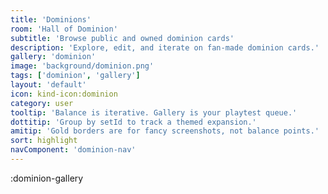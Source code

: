 ```yaml
---
title: 'Dominions'
room: 'Hall of Dominion'
subtitle: 'Browse public and owned dominion cards'
description: 'Explore, edit, and iterate on fan-made dominion cards.'
gallery: 'dominion'
image: 'background/dominion.png'
tags: ['dominion', 'gallery']
layout: 'default'
icon: kind-icon:dominion
category: user
tooltip: 'Balance is iterative. Gallery is your playtest queue.'
dottitip: 'Group by setId to track a themed expansion.'
amitip: 'Gold borders are for fancy screenshots, not balance points.'
sort: highlight
navComponent: 'dominion-nav'
---
```


:dominion-gallery
